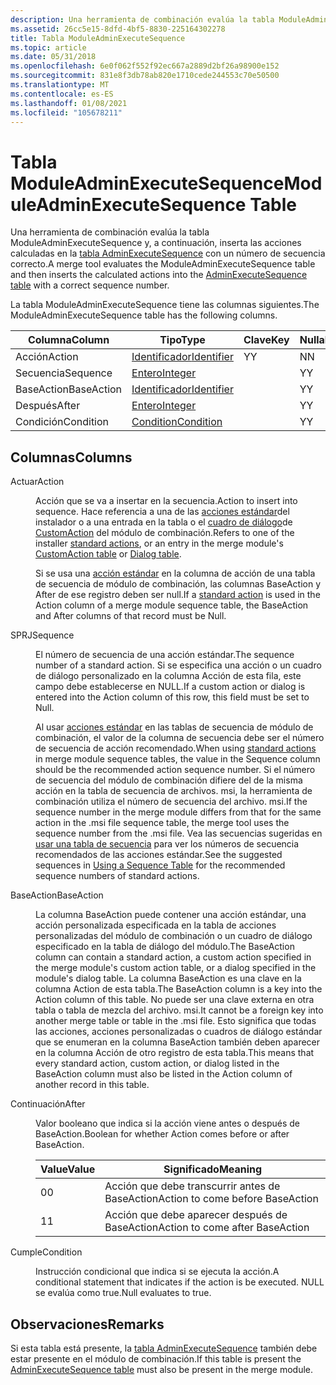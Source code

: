 ```yaml
---
description: Una herramienta de combinación evalúa la tabla ModuleAdminExecuteSequence y, a continuación, inserta las acciones calculadas en la tabla AdminExecuteSequence con un número de secuencia correcto.
ms.assetid: 26cc5e15-8dfd-4bf5-8830-225164302278
title: Tabla ModuleAdminExecuteSequence
ms.topic: article
ms.date: 05/31/2018
ms.openlocfilehash: 6e0f062f552f92ec667a2889d2bf26a98900e152
ms.sourcegitcommit: 831e8f3db78ab820e1710cede244553c70e50500
ms.translationtype: MT
ms.contentlocale: es-ES
ms.lasthandoff: 01/08/2021
ms.locfileid: "105678211"
---
```

# <a name="moduleadminexecutesequence-table"></a><span data-ttu-id="687ee-103">Tabla ModuleAdminExecuteSequence</span><span class="sxs-lookup"><span data-stu-id="687ee-103">ModuleAdminExecuteSequence Table</span></span>

<span data-ttu-id="687ee-104">Una herramienta de combinación evalúa la tabla ModuleAdminExecuteSequence y, a continuación, inserta las acciones calculadas en la [tabla AdminExecuteSequence](adminexecutesequence-table.md) con un número de secuencia correcto.</span><span class="sxs-lookup"><span data-stu-id="687ee-104">A merge tool evaluates the ModuleAdminExecuteSequence table and then inserts the calculated actions into the [AdminExecuteSequence table](adminexecutesequence-table.md) with a correct sequence number.</span></span>

<span data-ttu-id="687ee-105">La tabla ModuleAdminExecuteSequence tiene las columnas siguientes.</span><span class="sxs-lookup"><span data-stu-id="687ee-105">The ModuleAdminExecuteSequence table has the following columns.</span></span>



| <span data-ttu-id="687ee-106">Columna</span><span class="sxs-lookup"><span data-stu-id="687ee-106">Column</span></span>     | <span data-ttu-id="687ee-107">Tipo</span><span class="sxs-lookup"><span data-stu-id="687ee-107">Type</span></span>                         | <span data-ttu-id="687ee-108">Clave</span><span class="sxs-lookup"><span data-stu-id="687ee-108">Key</span></span> | <span data-ttu-id="687ee-109">Nullable</span><span class="sxs-lookup"><span data-stu-id="687ee-109">Nullable</span></span> |
|------------|------------------------------|-----|----------|
| <span data-ttu-id="687ee-110">Acción</span><span class="sxs-lookup"><span data-stu-id="687ee-110">Action</span></span>     | [<span data-ttu-id="687ee-111">Identificador</span><span class="sxs-lookup"><span data-stu-id="687ee-111">Identifier</span></span>](identifier.md) | <span data-ttu-id="687ee-112">Y</span><span class="sxs-lookup"><span data-stu-id="687ee-112">Y</span></span>   | <span data-ttu-id="687ee-113">N</span><span class="sxs-lookup"><span data-stu-id="687ee-113">N</span></span>        |
| <span data-ttu-id="687ee-114">Secuencia</span><span class="sxs-lookup"><span data-stu-id="687ee-114">Sequence</span></span>   | [<span data-ttu-id="687ee-115">Entero</span><span class="sxs-lookup"><span data-stu-id="687ee-115">Integer</span></span>](integer.md)       |     | <span data-ttu-id="687ee-116">Y</span><span class="sxs-lookup"><span data-stu-id="687ee-116">Y</span></span>        |
| <span data-ttu-id="687ee-117">BaseAction</span><span class="sxs-lookup"><span data-stu-id="687ee-117">BaseAction</span></span> | [<span data-ttu-id="687ee-118">Identificador</span><span class="sxs-lookup"><span data-stu-id="687ee-118">Identifier</span></span>](identifier.md) |     | <span data-ttu-id="687ee-119">Y</span><span class="sxs-lookup"><span data-stu-id="687ee-119">Y</span></span>        |
| <span data-ttu-id="687ee-120">Después</span><span class="sxs-lookup"><span data-stu-id="687ee-120">After</span></span>      | [<span data-ttu-id="687ee-121">Entero</span><span class="sxs-lookup"><span data-stu-id="687ee-121">Integer</span></span>](integer.md)       |     | <span data-ttu-id="687ee-122">Y</span><span class="sxs-lookup"><span data-stu-id="687ee-122">Y</span></span>        |
| <span data-ttu-id="687ee-123">Condición</span><span class="sxs-lookup"><span data-stu-id="687ee-123">Condition</span></span>  | [<span data-ttu-id="687ee-124">Condition</span><span class="sxs-lookup"><span data-stu-id="687ee-124">Condition</span></span>](condition.md)   |     | <span data-ttu-id="687ee-125">Y</span><span class="sxs-lookup"><span data-stu-id="687ee-125">Y</span></span>        |



 

## <a name="columns"></a><span data-ttu-id="687ee-126">Columnas</span><span class="sxs-lookup"><span data-stu-id="687ee-126">Columns</span></span>

<dl> <dt>

<span data-ttu-id="687ee-127"><span id="Action"></span><span id="action"></span><span id="ACTION"></span>Actuar</span><span class="sxs-lookup"><span data-stu-id="687ee-127"><span id="Action"></span><span id="action"></span><span id="ACTION"></span>Action</span></span>
</dt> <dd>

<span data-ttu-id="687ee-128">Acción que se va a insertar en la secuencia.</span><span class="sxs-lookup"><span data-stu-id="687ee-128">Action to insert into sequence.</span></span> <span data-ttu-id="687ee-129">Hace referencia a una de las [acciones estándar](standard-actions.md)del instalador o a una entrada en la tabla o el [cuadro de diálogo](dialog-table.md)de [CustomAction](customaction-table.md) del módulo de combinación.</span><span class="sxs-lookup"><span data-stu-id="687ee-129">Refers to one of the installer [standard actions](standard-actions.md), or an entry in the merge module's [CustomAction table](customaction-table.md) or [Dialog table](dialog-table.md).</span></span>

<span data-ttu-id="687ee-130">Si se usa una [acción estándar](standard-actions.md) en la columna de acción de una tabla de secuencia de módulo de combinación, las columnas BaseAction y After de ese registro deben ser null.</span><span class="sxs-lookup"><span data-stu-id="687ee-130">If a [standard action](standard-actions.md) is used in the Action column of a merge module sequence table, the BaseAction and After columns of that record must be Null.</span></span>

</dd> <dt>

<span data-ttu-id="687ee-131"><span id="Sequence"></span><span id="sequence"></span><span id="SEQUENCE"></span>SPRJ</span><span class="sxs-lookup"><span data-stu-id="687ee-131"><span id="Sequence"></span><span id="sequence"></span><span id="SEQUENCE"></span>Sequence</span></span>
</dt> <dd>

<span data-ttu-id="687ee-132">El número de secuencia de una acción estándar.</span><span class="sxs-lookup"><span data-stu-id="687ee-132">The sequence number of a standard action.</span></span> <span data-ttu-id="687ee-133">Si se especifica una acción o un cuadro de diálogo personalizado en la columna Acción de esta fila, este campo debe establecerse en NULL.</span><span class="sxs-lookup"><span data-stu-id="687ee-133">If a custom action or dialog is entered into the Action column of this row, this field must be set to Null.</span></span>

<span data-ttu-id="687ee-134">Al usar [acciones estándar](standard-actions.md) en las tablas de secuencia de módulo de combinación, el valor de la columna de secuencia debe ser el número de secuencia de acción recomendado.</span><span class="sxs-lookup"><span data-stu-id="687ee-134">When using [standard actions](standard-actions.md) in merge module sequence tables, the value in the Sequence column should be the recommended action sequence number.</span></span> <span data-ttu-id="687ee-135">Si el número de secuencia del módulo de combinación difiere del de la misma acción en la tabla de secuencia de archivos. msi, la herramienta de combinación utiliza el número de secuencia del archivo. msi.</span><span class="sxs-lookup"><span data-stu-id="687ee-135">If the sequence number in the merge module differs from that for the same action in the .msi file sequence table, the merge tool uses the sequence number from the .msi file.</span></span> <span data-ttu-id="687ee-136">Vea las secuencias sugeridas en [usar una tabla de secuencia](using-a-sequence-table.md) para ver los números de secuencia recomendados de las acciones estándar.</span><span class="sxs-lookup"><span data-stu-id="687ee-136">See the suggested sequences in [Using a Sequence Table](using-a-sequence-table.md) for the recommended sequence numbers of standard actions.</span></span>

</dd> <dt>

<span data-ttu-id="687ee-137"><span id="BaseAction"></span><span id="baseaction"></span><span id="BASEACTION"></span>BaseAction</span><span class="sxs-lookup"><span data-stu-id="687ee-137"><span id="BaseAction"></span><span id="baseaction"></span><span id="BASEACTION"></span>BaseAction</span></span>
</dt> <dd>

<span data-ttu-id="687ee-138">La columna BaseAction puede contener una acción estándar, una acción personalizada especificada en la tabla de acciones personalizadas del módulo de combinación o un cuadro de diálogo especificado en la tabla de diálogo del módulo.</span><span class="sxs-lookup"><span data-stu-id="687ee-138">The BaseAction column can contain a standard action, a custom action specified in the merge module's custom action table, or a dialog specified in the module's dialog table.</span></span> <span data-ttu-id="687ee-139">La columna BaseAction es una clave en la columna Action de esta tabla.</span><span class="sxs-lookup"><span data-stu-id="687ee-139">The BaseAction column is a key into the Action column of this table.</span></span> <span data-ttu-id="687ee-140">No puede ser una clave externa en otra tabla o tabla de mezcla del archivo. msi.</span><span class="sxs-lookup"><span data-stu-id="687ee-140">It cannot be a foreign key into another merge table or table in the .msi file.</span></span> <span data-ttu-id="687ee-141">Esto significa que todas las acciones, acciones personalizadas o cuadros de diálogo estándar que se enumeran en la columna BaseAction también deben aparecer en la columna Acción de otro registro de esta tabla.</span><span class="sxs-lookup"><span data-stu-id="687ee-141">This means that every standard action, custom action, or dialog listed in the BaseAction column must also be listed in the Action column of another record in this table.</span></span>

</dd> <dt>

<span data-ttu-id="687ee-142"><span id="After"></span><span id="after"></span><span id="AFTER"></span>Continuación</span><span class="sxs-lookup"><span data-stu-id="687ee-142"><span id="After"></span><span id="after"></span><span id="AFTER"></span>After</span></span>
</dt> <dd>

<span data-ttu-id="687ee-143">Valor booleano que indica si la acción viene antes o después de BaseAction.</span><span class="sxs-lookup"><span data-stu-id="687ee-143">Boolean for whether Action comes before or after BaseAction.</span></span>



| <span data-ttu-id="687ee-144">Value</span><span class="sxs-lookup"><span data-stu-id="687ee-144">Value</span></span> | <span data-ttu-id="687ee-145">Significado</span><span class="sxs-lookup"><span data-stu-id="687ee-145">Meaning</span></span>                          |
|-------|----------------------------------|
| <span data-ttu-id="687ee-146">0</span><span class="sxs-lookup"><span data-stu-id="687ee-146">0</span></span>     | <span data-ttu-id="687ee-147">Acción que debe transcurrir antes de BaseAction</span><span class="sxs-lookup"><span data-stu-id="687ee-147">Action to come before BaseAction</span></span> |
| <span data-ttu-id="687ee-148">1</span><span class="sxs-lookup"><span data-stu-id="687ee-148">1</span></span>     | <span data-ttu-id="687ee-149">Acción que debe aparecer después de BaseAction</span><span class="sxs-lookup"><span data-stu-id="687ee-149">Action to come after BaseAction</span></span>  |



 

</dd> <dt>

<span data-ttu-id="687ee-150"><span id="Condition"></span><span id="condition"></span><span id="CONDITION"></span>Cumple</span><span class="sxs-lookup"><span data-stu-id="687ee-150"><span id="Condition"></span><span id="condition"></span><span id="CONDITION"></span>Condition</span></span>
</dt> <dd>

<span data-ttu-id="687ee-151">Instrucción condicional que indica si se ejecuta la acción.</span><span class="sxs-lookup"><span data-stu-id="687ee-151">A conditional statement that indicates if the action is be executed.</span></span> <span data-ttu-id="687ee-152">NULL se evalúa como true.</span><span class="sxs-lookup"><span data-stu-id="687ee-152">Null evaluates to true.</span></span>

</dd> </dl>

## <a name="remarks"></a><span data-ttu-id="687ee-153">Observaciones</span><span class="sxs-lookup"><span data-stu-id="687ee-153">Remarks</span></span>

<span data-ttu-id="687ee-154">Si esta tabla está presente, la [tabla AdminExecuteSequence](adminexecutesequence-table.md) también debe estar presente en el módulo de combinación.</span><span class="sxs-lookup"><span data-stu-id="687ee-154">If this table is present the [AdminExecuteSequence table](adminexecutesequence-table.md) must also be present in the merge module.</span></span>

 

 



